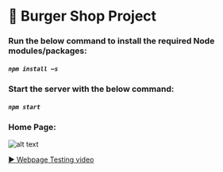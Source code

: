 # 🍔 Burger Shop Project

### Run the below command to install the required Node modules/packages:

##### `npm install –s`

### Start the server with the below command:

##### `npm start`

### Home Page:
![alt text](https://github.com/akhilchandran1/Skillup_Burger_Shop/blob/main/src/assets/home_page.png)

[▶️  Webpage Testing video](https://pages.github.com/](https://www.youtube.com/watch?v=l9usfYLS0zI)https://www.youtube.com/watch?v=l9usfYLS0zI)
